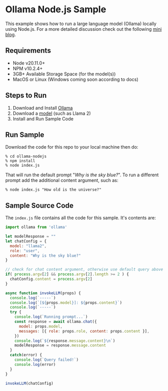 # Ollama Node.js Sample

This example shows how to run a large language model (Ollama) locally using Node.js. For a more detailed discussion check out the following [mini blog](https://ergin-d.com/blog/nodejs-run-local-llm).

## Requirements

* Node v20.11.0+
* NPM v10.2.4+
* 3GB+ Available Storage Space (for the model(s))
* MacOS or Linux (Windows coming soon according to docs)

## Steps to Run
1. Download and Install [Ollama](https://ollama.ai/)
2. Download a [model](https://github.com/ollama/ollama?tab=readme-ov-file#model-library) (such as Llama 2)
3. Install and Run Sample Code

## Run Sample
Download the code for this repo to your local machine then do: 

```shell
% cd ollama-nodejs
% npm install
% node index.js
```

That will run the default prompt "*Why is the sky blue?*".  To run a different prompt add the additional content argument, such as:

```shell
% node index.js "How old is the universe?"
```

## Sample Source Code
The `index.js` file contains all the code for this sample. It's contents are: 

```js
import ollama from 'ollama'

let modelResponse = ""
let chatConfig = {
  model: "llama2",
  role: "user",
  content: "Why is the sky blue?"
}

// check for chat content argument, otherwise use default query above
if( process.argv[2] && process.argv[2].length >= 2 ) {
  chatConfig.content = process.argv[2]
}

async function invokeLLM(props) {
  console.log(`-----`)
  console.log(`[${props.model}]: ${props.content}`)
  console.log(`-----`)
  try {
    console.log(`Running prompt...`)
    const response = await ollama.chat({
      model: props.model,
      messages: [{ role: props.role, content: props.content }],
    })
    console.log(`${response.message.content}\n`)
    modelResponse = response.message.content
  }
  catch(error) {
    console.log(`Query failed!`)
    console.log(error)
  }
}

invokeLLM(chatConfig)
```
